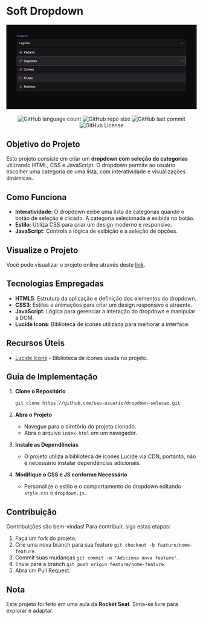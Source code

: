 # Soft Dropdown

<div align="center">
  <img src="./dropdown.png" alt="Dropdown Banner"/>
</div>

<p align="center">
  <!-- Contador de linguagens do GitHub -->
  <img alt="GitHub language count" src="https://img.shields.io/github/languages/count/devAndreotti/soft-dropdown?color=FFF&labelColor=8E44AD&style=flat-square&label=Languages" >
  <!-- Tamanho do repositório no GitHub -->
  <img alt="GitHub repo size" src="https://img.shields.io/github/repo-size/devAndreotti/soft-dropdown?color=FFF&labelColor=8E44AD&style=flat-square&label=Size" >
  <!-- Último commit no GitHub -->
  <img alt="GitHub last commit" src="https://img.shields.io/github/last-commit/devAndreotti/soft-dropdown?color=FFF&labelColor=8E44AD&style=flat-square&label=Last%20Commit" >
  <!-- Licença do GitHub -->
  <img alt="GitHub License" src="https://img.shields.io/github/license/devAndreotti/soft-dropdown?color=FFF&labelColor=8E44AD&style=flat-square&label=License" >
</p>

## Objetivo do Projeto

Este projeto consiste em criar um **dropdown com seleção de categorias** utilizando HTML, CSS e JavaScript. O dropdown permite ao usuário escolher uma categoria de uma lista, com interatividade e visualizações dinâmicas.

## Como Funciona

- **Interatividade**: O dropdown exibe uma lista de categorias quando o botão de seleção é clicado. A categoria selecionada é exibida no botão.
- **Estilo**: Utiliza CSS para criar um design moderno e responsivo.
- **JavaScript**: Controla a lógica de exibição e a seleção de opções.

## Visualize o Projeto

Você pode visualizar o projeto online através deste [link](https://devandreotti.github.io/soft-dropdown/).

## Tecnologias Empregadas

- **HTML5**: Estrutura da aplicação e definição dos elementos do dropdown.
- **CSS3**: Estilos e animações para criar um design responsivo e atraente.
- **JavaScript**: Lógica para gerenciar a interação do dropdown e manipular a DOM.
- **Lucide Icons**: Biblioteca de ícones utilizada para melhorar a interface.

## Recursos Úteis

- [Lucide Icons](https://lucide.dev) - Biblioteca de ícones usada no projeto.

## Guia de Implementação

1. **Clone o Repositório**
   ```bash
   git clone https://github.com/seu-usuario/dropdown-selecao.git
   ```

2. **Abra o Projeto**
   - Navegue para o diretório do projeto clonado.
   - Abra o arquivo `index.html` em um navegador.

3. **Instale as Dependências**
   - O projeto utiliza a biblioteca de ícones Lucide via CDN, portanto, não é necessário instalar dependências adicionais.

4. **Modifique o CSS e JS conforme Necessário**
   - Personalize o estilo e o comportamento do dropdown editando `style.css` e `dropdown.js`.

## Contribuição

Contribuições são bem-vindas! Para contribuir, siga estas etapas:

1. Faça um fork do projeto.
2. Crie uma nova branch para sua feature `git checkout -b feature/nome-feature`.
3. Commit suas mudanças `git commit -m 'Adiciona nova feature'`.
4. Envie para a branch `git push origin feature/nome-feature`.
5. Abra um Pull Request.

## Nota

Este projeto foi feito em uma aula da **Rocket Seat**. Sinta-se livre para explorar e adaptar.
